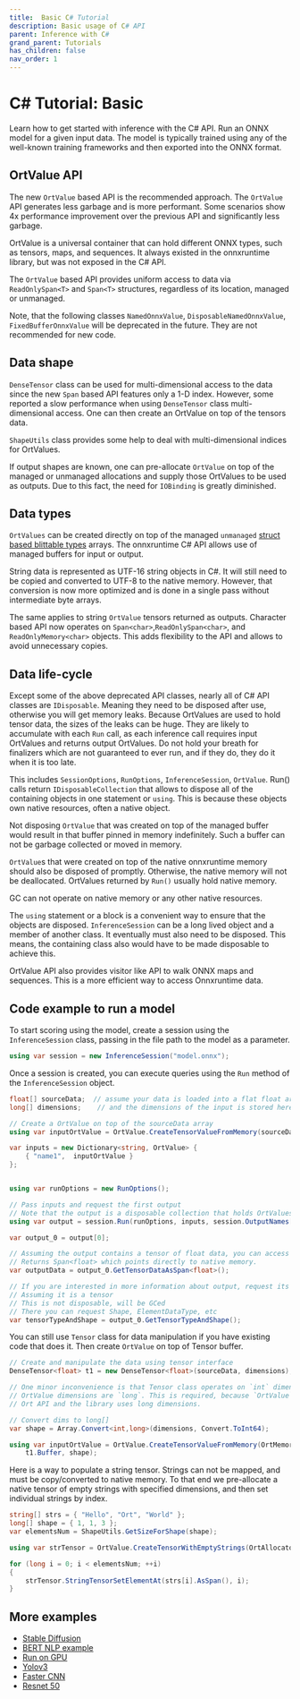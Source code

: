 ```yaml
---
title:  Basic C# Tutorial
description: Basic usage of C# API
parent: Inference with C#
grand_parent: Tutorials
has_children: false
nav_order: 1
---
```



# C# Tutorial: Basic

Learn how to get started with inference with the C# API. Run an ONNX model for a given input data. The model is typically trained using any of the well-known training frameworks and then exported into the ONNX format.

## OrtValue API

The new `OrtValue` based API is the recommended approach. The `OrtValue` API generates less garbage and is more performant. Some scenarios show 4x performance improvement over the previous API and significantly less garbage.

OrtValue is a universal container that can hold different ONNX types, such as tensors, maps, and sequences. It always existed in the onnxruntime library, but was not exposed in the C# API.

The `OrtValue` based API provides uniform access to data via `ReadOnlySpan<T>` and `Span<T>` structures, regardless of its location, managed or unmanaged.

Note, that the following classes `NamedOnnxValue`, `DisposableNamedOnnxValue`, `FixedBufferOnnxValue` will be deprecated in the future. They are not recommended for new code.

## Data shape

`DenseTensor` class can be used for multi-dimensional access to the data since the new `Span` based API features only a 1-D index. However, some reported a slow performance when using `DenseTensor` class multi-dimensional access. One can then create an OrtValue on top of the tensors data. 

`ShapeUtils` class provides some help to deal with multi-dimensional indices for OrtValues.

If output shapes are known, one can pre-allocate `OrtValue` on top of the managed or unmanaged allocations and supply those OrtValues to be used as outputs. Due to this fact, the need for `IOBinding` is greatly diminished.


## Data types

`OrtValues` can be created directly on top of the managed `unmanaged` [struct based blittable types](https://learn.microsoft.com/en-us/dotnet/framework/interop/blittable-and-non-blittable-types) arrays. The onnxruntime C# API allows use of managed buffers for input or output.

String data is represented as UTF-16 string objects in C#. It will still need to be copied and converted to UTF-8 to the native memory. However, that conversion is now more optimized and is done in a single pass without intermediate byte arrays.

The same applies to string `OrtValue` tensors returned as outputs. Character based API now operates on `Span<char>`,`ReadOnlySpan<char>`, and `ReadOnlyMemory<char>` objects. This adds flexibility to the API and allows to avoid unnecessary copies.

## Data life-cycle

Except some of the above deprecated API classes, nearly all of C# API classes are `IDisposable`.
Meaning they need to be disposed after use, otherwise you will get memory leaks. Because OrtValues are used to hold tensor data, the sizes of the leaks can be huge. They are likely to accumulate with each `Run` call, as each inference call requires input OrtValues and returns output OrtValues.
Do not hold your breath for finalizers which are not guaranteed to ever run, and if they do, they do it when it is too late.

This includes `SessionOptions`, `RunOptions`, `InferenceSession`, `OrtValue`. Run() calls return `IDisposableCollection` that allows to dispose all of the containing objects in one statement or `using`. This is because these objects own native resources, often a native object.

Not disposing `OrtValue` that was created on top of the managed buffer would result in
that buffer pinned in memory indefinitely. Such a buffer can not be garbage collected or moved in memory.

`OrtValue`s that were created on top of the native onnxruntime memory should also be disposed of promptly. Otherwise, the native memory will not be deallocated. OrtValues returned by `Run()` usually hold native memory.

GC can not operate on native memory or any other native resources.

The `using` statement or a block is a convenient way to ensure that the objects are disposed.
`InferenceSession` can be a long lived object and a member of another class. It eventually must also need to be disposed. This means, the containing class also would have to be made disposable to achieve this.

OrtValue API also provides visitor like API to walk ONNX maps and sequences.
This is a more efficient way to access Onnxruntime data.

## Code example to run a model

To start scoring using the model, create a session using the `InferenceSession` class, passing in the file path to the model as a parameter.

```cs
using var session = new InferenceSession("model.onnx");
```

Once a session is created, you can execute queries using the `Run` method of the  `InferenceSession` object.

```cs
float[] sourceData;  // assume your data is loaded into a flat float array
long[] dimensions;    // and the dimensions of the input is stored here

// Create a OrtValue on top of the sourceData array
using var inputOrtValue = OrtValue.CreateTensorValueFromMemory(sourceData, dimensions);

var inputs = new Dictionary<string, OrtValue> {
    { "name1",  inputOrtValue }
};


using var runOptions = new RunOptions();

// Pass inputs and request the first output
// Note that the output is a disposable collection that holds OrtValues
using var output = session.Run(runOptions, inputs, session.OutputNames[0]);

var output_0 = output[0];

// Assuming the output contains a tensor of float data, you can access it as follows
// Returns Span<float> which points directly to native memory.
var outputData = output_0.GetTensorDataAsSpan<float>();

// If you are interested in more information about output, request its type and shape
// Assuming it is a tensor
// This is not disposable, will be GCed
// There you can request Shape, ElementDataType, etc
var tensorTypeAndShape = output_0.GetTensorTypeAndShape();

```

You can still use `Tensor` class for data manipulation if you have existing code that does it.
Then create `OrtValue` on top of Tensor buffer.

```cs
// Create and manipulate the data using tensor interface
DenseTensor<float> t1 = new DenseTensor<float>(sourceData, dimensions);

// One minor inconvenience is that Tensor class operates on `int` dimensions and indices.
// OrtValue dimensions are `long`. This is required, because `OrtValue` talks directly to
// Ort API and the library uses long dimensions.

// Convert dims to long[]
var shape = Array.Convert<int,long>(dimensions, Convert.ToInt64);

using var inputOrtValue = OrtValue.CreateTensorValueFromMemory(OrtMemoryInfo.DefaultInstance,
    t1.Buffer, shape);

```

Here is a way to populate a string tensor. Strings can not be mapped, and must be copy/converted to native memory. To that end we pre-allocate a native tensor of empty strings with specified dimensions, and then set individual strings by index.


```cs
string[] strs = { "Hello", "Ort", "World" };
long[] shape = { 1, 1, 3 };
var elementsNum = ShapeUtils.GetSizeForShape(shape);

using var strTensor = OrtValue.CreateTensorWithEmptyStrings(OrtAllocator.DefaultInstance, shape);

for (long i = 0; i < elementsNum; ++i)
{
    strTensor.StringTensorSetElementAt(strs[i].AsSpan(), i);
}
```

## More examples

* [Stable Diffusion](stable-diffusion-csharp.md)
* [BERT NLP example](bert-nlp-csharp-console-app.md)
* [Run on GPU](csharp-gpu.md)
* [Yolov3](yolov3_object_detection_csharp.md)
* [Faster CNN](fasterrcnn_csharp.md)
* [Resnet 50](resnet50_csharp.md)

